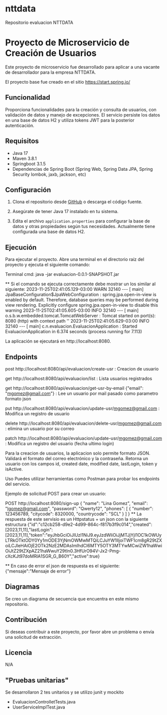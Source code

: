 # nttdata
Repositorio evaluacion NTTDATA

# Proyecto de Microservicio de Creación de Usuarios

Este proyecto de microservicio fue desarrollado para aplicar a una vacante de desarrollador para la empresa NTTDATA.

El proyecto base fue creado en el sitio https://start.spring.io/

## Funcionalidad
Proporciona funcionalidades para la creación y consulta de usuarios, con validación de datos y manejo de excepciones. 
El servicio persiste los datos en una base de datos H2 y utiliza tokens JWT para la posterior autenticación.

## Requisitos

- Java 17
- Maven 3.8.1
- Springboot 3.1.5
- Dependencias de Spring Boot (Spring Web, Spring Data JPA, Spring Security lombok, jaxb, jackson, etc)

## Configuración

1. Clona el repositorio desde [GitHub](https://github.com/tu-usuario/tu-repo) o descarga el código fuente.

2. Asegúrate de tener Java 17 instalado en tu sistema.

3. Edita el archivo `application.properties` para configurar la base de datos y otras propiedades según tus necesidades.
   Actualmente tiene configurada una base de datos H2.

## Ejecución

Para ejecutar el proyecto. Abre una terminal en el directorio raíz del proyecto y ejecuta el siguiente comando:

Terminal cmd: 
java -jar evaluacion-0.0.1-SNAPSHOT.jar


** Si el comando se ejecuta correctamente debe mostrar un los similar al siguiente:
2023-11-25T02:41:05.129-03:00  WARN 32140 --- [           main] JpaBaseConfiguration$JpaWebConfiguration : spring.jpa.open-in-view is enabled by default. Therefore, database queries may be performed during view rendering. Explicitly configure spring.jpa.open-in-view to disable this warning
2023-11-25T02:41:05.605-03:00  INFO 32140 --- [           main] o.s.b.w.embedded.tomcat.TomcatWebServer  : Tomcat started on port(s): 8080 (http) with context path ''
2023-11-25T02:41:05.629-03:00  INFO 32140 --- [           main] c.n.evaluacion.EvaluacionApplication     : Started EvaluacionApplication in 6.374 seconds (process running for 7.113)

La aplicación se ejecutará en http://localhost:8080.

## Endpoints
post http://localhost:8080/api/evaluacion/create-usr   : Creacion de usuario

get http://localhost:8080/api/evaluacion/list          : Lista usuarios registrados

get http://localhost:8080/api/evaluacion/get-usr-by-email {"email": "mgomez@gmail.com"} : Lee un usuario por mail pasado como parametro formato json

put http://localhost:8080/api/evaluacion/update-usr/mgomez@gmail.com : Modifica un registro de usuario

delete http://localhost:8080/api/evaluacion/delete-usr/mgomez@gmail.com : elimina un usuario por su correo

patch http://localhost:8080/api/evaluacion/update-usr/mgomez@gmail.com : Modifica un registro del usuario (fecha ultimo login)

Para la creacion de usuarios, la aplicacion solo permite formato JSON. 
Validará el formato del correo electrónico y la contraseña. 
Retorna un usuario con los campos id, created date, modified date, lastLogin, token y isActive.

Uso
Puedes utilizar herramientas como Postman para probar los endpoints del servicio.

Ejemplo de solicitud POST para crear un usuario:

POST http://localhost:8080/sign-up
{
  "name": "Lina Gomez",
  "email": "lgomez@gmail.com",
  "password": "Qwerty12",
  "phones": [
    {
      "number": 123456789,
      "citycode": 8320000,
      "countrycode": "SCL"
    }
  ]
}
** La respuesta de este servisio es un Httpstatus + un json con la siguiente estructura
{"id":"c12cb258-d9e2-4d99-864c-f817b3f9c014","created":[2023,11,11],"lastLogin":[2023,11,11],"token":"eyJhbGciOiJIUzI1NiJ9.eyJzdWIiOiJjMTJjYjI1OC1kOWUyLTRkOTktODY0Yy1mODE3YjNmOWMwMTQiLCJuYW1lIjoiTWF1cm8gR29tZXoiLCJleHAiOjE2OTk2NzE2MDAsImlhdCI6MTY5OTY3MTYwMCwiZW1haWwiOiJtZ29tZXpAZ21haWwuY29tIn0.3HfUrO94V-Jx2-Pmg-cXcKJt97doMRlA1SGR_G_B60Y","active":true}

** En caso de error el json de respuesta es el siguiente:
{"mensaje":"Mensaje de error"}

## Diagramas
Se creo un diagrama de secuencia que encuentra en este mismo repositorio.

## Contribución
Si deseas contribuir a este proyecto, por favor abre un problema o envía una solicitud de extracción.

## Licencia
N/A

## "Pruebas unitarias" 
Se desarrollaron 2 tes unitarios y se utilizo junit y mockito
- EvaluacionControlletTests.java
- UserServiceImplTest.java







